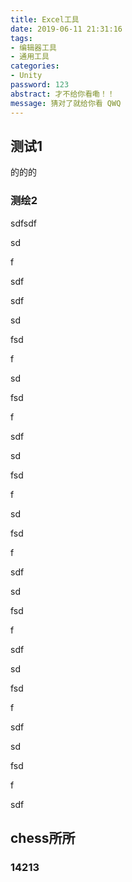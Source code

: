 ```yaml
---
title: Excel工具
date: 2019-06-11 21:31:16
tags:
- 编辑器工具
- 通用工具
categories:
- Unity
password: 123
abstract: 才不给你看嘞！！
message: 猜对了就给你看 QWQ
---
```


##  测试1

的的的

### 测绘2

sdfsdf

sd

f

sdf

sdf

sd

fsd

f

sd

fsd

f

sdf

sd

fsd

f

sd

fsd

f

sdf

sd

fsd

f

sdf

sd

fsd

f

sdf

sd

fsd

f

sdf

## chess所所

### 14213

